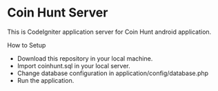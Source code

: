# Coin Hunt Server

This is CodeIgniter application server for Coin Hunt android application.

How to Setup
- Download this repository in your local machine.
- Import coinhunt.sql in your local server.
- Change database configuration in application/config/database.php
- Run the application.
